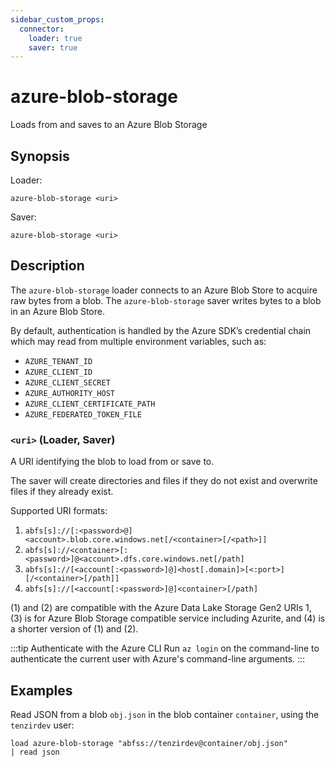 ```yaml
---
sidebar_custom_props:
  connector:
    loader: true
    saver: true
---
```


# azure-blob-storage

Loads from and saves to an Azure Blob Storage

## Synopsis

Loader:

```
azure-blob-storage <uri>
```

Saver:

```
azure-blob-storage <uri>
```

## Description

The `azure-blob-storage` loader connects to an Azure Blob Store to acquire raw
bytes from a blob. The `azure-blob-storage` saver writes bytes to a blob in an
Azure Blob Store.

By default, authentication is handled by the Azure SDK’s credential chain which
may read from multiple environment variables, such as:

- `AZURE_TENANT_ID`
- `AZURE_CLIENT_ID`
- `AZURE_CLIENT_SECRET`
- `AZURE_AUTHORITY_HOST`
- `AZURE_CLIENT_CERTIFICATE_PATH`
- `AZURE_FEDERATED_TOKEN_FILE`

### `<uri>` (Loader, Saver)

A URI identifying the blob to load from or save to.

The saver will create directories and files if they do not exist and overwrite files if
they already exist.

Supported URI formats:

1. `abfs[s]://[:<password>@]<account>.blob.core.windows.net[/<container>[/<path>]]`
2. `abfs[s]://<container>[:<password>]@<account>.dfs.core.windows.net[/path]`
3. `abfs[s]://[<account[:<password>]@]<host[.domain]>[<:port>][/<container>[/path]]`
4. `abfs[s]://[<account[:<password>]@]<container>[/path]`

(1) and (2) are compatible with the Azure Data Lake Storage Gen2 URIs 1, (3) is
for Azure Blob Storage compatible service including Azurite, and (4) is a shorter
version of (1) and (2).

:::tip Authenticate with the Azure CLI
Run `az login` on the command-line to authenticate the current user with Azure's
command-line arguments.
:::

## Examples

Read JSON from a blob `obj.json` in the blob container `container`, using the
`tenzirdev` user:

```
load azure-blob-storage "abfss://tenzirdev@container/obj.json"
| read json
```

